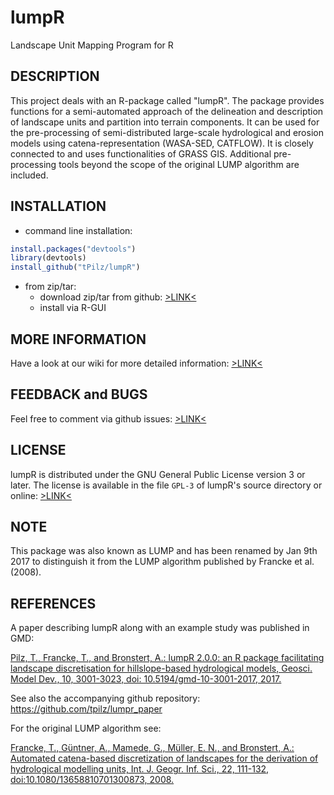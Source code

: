 # lumpR

Landscape Unit Mapping Program for R


## DESCRIPTION

This project deals with an R-package called "lumpR". The package provides functions for a semi-automated approach of the delineation and description of landscape units and partition into terrain components. It can be used for the pre-processing of semi-distributed large-scale hydrological and erosion models using catena-representation (WASA-SED, CATFLOW). It is closely connected to and uses functionalities of GRASS GIS. Additional pre-processing tools beyond the scope of the original LUMP algorithm are included.


## INSTALLATION

* command line installation:

```R
install.packages("devtools") 
library(devtools)
install_github("tPilz/lumpR")
```

* from zip/tar:
	* download zip/tar from github: [>LINK<](https://github.com/tpilz/lumpR/releases)
	* install via R-GUI


## MORE INFORMATION

Have a look at our wiki for more detailed information: [>LINK<](https://github.com/tpilz/lumpR/wiki)


## FEEDBACK and BUGS

Feel free to comment via github issues: [>LINK<](https://github.com/tpilz/lumpR/issues)


## LICENSE

lumpR is distributed under the GNU General Public License version 3 or later. The license is available in the file `GPL-3` of lumpR's source directory or online: [>LINK<](http://www.gnu.org/licenses/gpl.html)

## NOTE

This package was also known as LUMP and has been renamed by Jan 9th 2017 to distinguish it from the LUMP algorithm published by Francke et al. (2008).


## REFERENCES

A paper describing lumpR along with an example study was published in GMD:

[Pilz, T., Francke, T., and Bronstert, A.: lumpR 2.0.0: an R package facilitating landscape discretisation for hillslope-based hydrological models, Geosci. Model Dev., 10, 3001-3023, doi: 10.5194/gmd-10-3001-2017, 2017.](https://www.geosci-model-dev.net/10/3001/2017/gmd-10-3001-2017.html)

See also the accompanying github repository: https://github.com/tpilz/lumpr_paper


For the original LUMP algorithm see:

[Francke, T., Güntner, A., Mamede, G., Müller, E. N., and Bronstert, A.: Automated catena-based discretization of landscapes for the derivation of hydrological modelling units, Int. J. Geogr. Inf. Sci., 22, 111-132, doi:10.1080/13658810701300873, 2008.](http://www.tandfonline.com/doi/abs/10.1080/13658810701300873)
